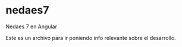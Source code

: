 # nedaes7
Nedaes 7 en Angular

Este es un archivo para ir poniendo info relevante sobre el desarrollo.
